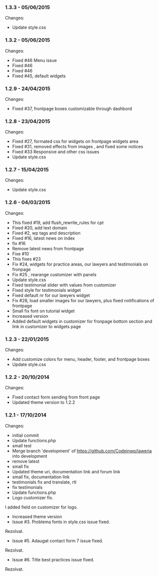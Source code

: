 

### 1.3.3 - 05/06/2015

 Changes: 


 * Update style.css


### 1.3.2 - 05/06/2015

 Changes: 


 * Fixed #46 Menu issue
 * Fixed #46
 * Fixed #46
 * Fixed #45, default widgets


### 1.2.9 - 24/04/2015

 Changes: 


 * Fixed #37, frontpage boxes customizable through dashbord


### 1.2.8 - 23/04/2015

 Changes: 


 * Fixed #27, formated css for widgets on frontpage widgets area
 * Fixed #31, removed effects from images , and fixed some notices
 * Fixed #33 Responsive and other css issues
 * Update style.css


### 1.2.7 - 15/04/2015

 Changes: 


 * Update style.css


### 1.2.6 - 04/03/2015

 Changes: 


 * This fixed #19, add flush_rewrite_rules for cpt
 * Fixed #20, add text domain
 * Fixed #2, wp tags and description
 * Fixed #16, latest news on index
 * fix #16
 * Remove latest news from frontpage
 * Fixe #10
 * This fixes #23
 * Fix #24, widgets for practice areas, our lawyers and testimonials on fronpage
 * Fix #25 , rearange customizer with panels
 * Update style.css
 * Fixed testimonial slider with values from customizer
 * Fixed style for testimonials widget
 * Fixed default nr for our lawyers widget
 * Fix #28, load smaller images for our lawyers, plus fixed notifications of frontpage
 * Small fix font on tutorial widget
 * Increased version
 * Added default widgets in customizer for fronpage bottom section and link in customizer to widgets page


### 1.2.3 - 22/01/2015

 Changes: 


 * Add customize colors for menu, header, footer, and frontpage boxes
 * Update style.css


### 1.2.2 - 20/10/2014

 Changes: 


 * Fixed contact form sending from front page
 * Updated theme version to 1.2.2


### 1.2.1 - 17/10/2014

 Changes: 


 * initial commit
 * Update functions.php
 * small test
 * Merge branch 'development' of https://github.com/Codeinwp/laweria into development
 * remove latest
 * small fix
 * Updated theme uri, documentation link and forum link
 * small fix, documentation link
 * testimonials fix and translate, rtl
 * fix testimonials
 * Update functions.php
 * Logo customizer fix.

I added field on customizer for logo.
 * Increased theme version
 * Issue #3. Problema fonts in style.css issue fixed.

Rezolvat.
 * Issue #5. Adaugat contact form 7 issue fixed.

Rezolvat.
 * Issue #6. Title best practices issue fixed.

Rezolvat.
